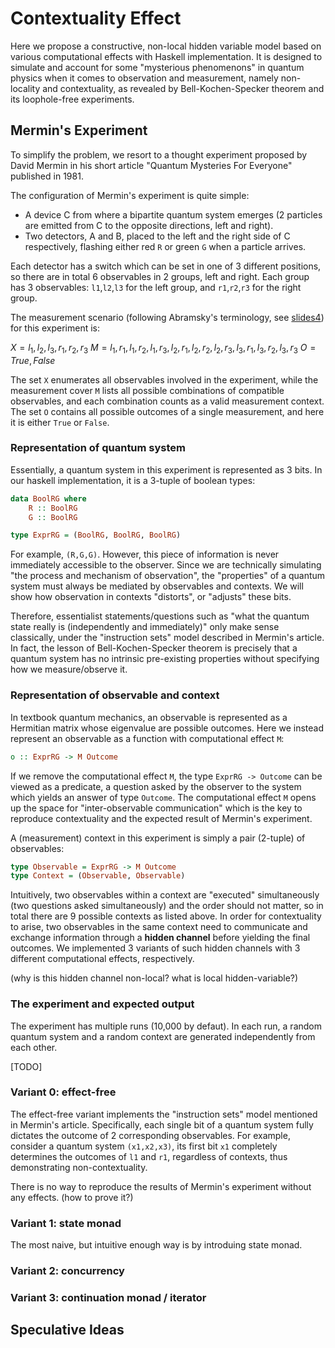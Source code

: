 # Contextuality Effect

Here we propose a constructive, non-local hidden variable model based on various computational effects with Haskell implementation. It is designed to simulate and account for some "mysterious phenomenons" in quantum physics when it comes to observation and measurement, namely non-locality and contextuality, as revealed by Bell-Kochen-Specker theorem and its loophole-free experiments.

## Mermin's Experiment

To simplify the problem, we resort to a thought experiment proposed by David Mermin in his short article "Quantum Mysteries For Everyone" published in 1981.

The configuration of Mermin's experiment is quite simple:
- A device C from where a bipartite quantum system emerges (2 particles are emitted from C to the opposite directions, left and right).
- Two detectors, A and B, placed to the left and the right side of C respectively, flashing either red `R` or green `G` when a particle arrives. 

Each detector has a switch which can be set in one of 3 different positions, so there are in total 6 observables in 2 groups, left and right. Each group has 3 observables: `l1`,`l2`,`l3` for the left group, and `r1`,`r2`,`r3` for the right group.

The measurement scenario (following Abramsky's terminology, see [slides4](https://dcclogin.github.io/notes/slides4.pdf)) for this experiment is:

$` X = {l_1, l_2, l_3, r_1, r_2, r_3} `$
$` M = {{l_1, r_1}, {l_1, r_2}, {l_1, r_3}, {l_2, r_1}, {l_2, r_2}, {l_2, r_3}, {l_3, r_1}, {l_3, r_2}, {l_3, r_3}} `$
$` O = {True, False} `$

The set `X` enumerates all observables involved in the experiment, while the measurement cover `M` lists all possible combinations of compatible observables, and each combination counts as a valid measurement context. The set `O` contains all possible outcomes of a single measurement, and here it is either `True` or `False`.


### Representation of quantum system

Essentially, a quantum system in this experiment is represented as 3 bits. In our haskell implementation, it is a 3-tuple of boolean types:

```haskell
data BoolRG where
    R :: BoolRG
    G :: BoolRG

type ExprRG = (BoolRG, BoolRG, BoolRG)
```

For example, `(R,G,G)`. However, this piece of information is never immediately accessible to the observer. Since we are technically simulating "the process and mechanism of observation", the "properties" of a quantum system must always be mediated by observables and contexts. We will show how observation in contexts "distorts", or "adjusts" these bits.

Therefore, essentialist statements/questions such as "what the quantum state really is (independently and immediately)" only make sense classically, under the "instruction sets" model described in Mermin's article. In fact, the lesson of Bell-Kochen-Specker theorem is precisely that a quantum system has no intrinsic pre-existing properties without specifying how we measure/observe it.

### Representation of observable and context

In textbook quantum mechanics, an observable is represented as a Hermitian matrix whose eigenvalue are possible outcomes. Here we instead represent an observable as a function with computational effect `M`:

```haskell
o :: ExprRG -> M Outcome
```

If we remove the computational effect `M`, the type `ExprRG -> Outcome` can be viewed as a predicate, a question asked by the observer to the system which yields an answer of type `Outcome`. The computational effect `M` opens up the space for "inter-observable communication" which is the key to reproduce contextuality and the expected result of Mermin's experiment.

A (measurement) context in this experiment is simply a pair (2-tuple) of observables:

```haskell
type Observable = ExprRG -> M Outcome
type Context = (Observable, Observable)
```

Intuitively, two observables within a context are "executed" simultaneously (two questions asked simultaneously) and the order should not matter, so in total there are 9 possible contexts as listed above. In order for contextuality to arise, two observables in the same context need to communicate and exchange information through a **hidden channel** before yielding the final outcomes. We implemented 3 variants of such hidden channels with 3 different computational effects, respectively.

(why is this hidden channel non-local? what is local hidden-variable?)


### The experiment and expected output

The experiment has multiple runs (10,000 by defaut). In each run, a random quantum system and a random context are generated independently from each other.

[TODO]


### Variant 0: effect-free

The effect-free variant implements the "instruction sets" model mentioned in Mermin's article. Specifically, each single bit of a quantum system fully dictates the outcome of 2 corresponding observables. For example, consider a quantum system `(x1,x2,x3)`, its first bit `x1` completely determines the outcomes of `l1` and `r1`, regardless of contexts, thus demonstrating non-contextuality.

There is no way to reproduce the results of Mermin's experiment without any effects. (how to prove it?)

### Variant 1: state monad

The most naive, but intuitive enough way is by introduing state monad.

### Variant 2: concurrency

### Variant 3: continuation monad / iterator


## Speculative Ideas

